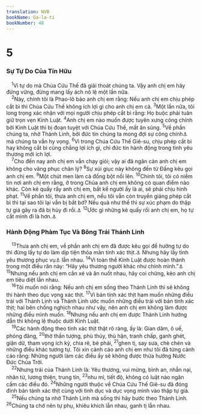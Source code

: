 ```yaml
---
translation: NVB
bookName: Ga-la-ti 
bookNumber: 48
---
```


<div class="title"><h1>5</h1><h3>Sự Tự Do Của Tín Hữu </h3></div>
<span class="verse ga_5_1"> <sup>1</sup>Vì tự do mà Chúa Cứu Thế đã giải thoát chúng ta. Vậy anh chị em hãy đứng vững, đừng mang lấy ách nô lệ một lần nữa. <br/></span>
<span class="verse ga_5_2"> <sup>2</sup>Này, chính tôi là Phao-lô bảo anh chị em rằng: Nếu anh chị em chịu phép cắt bì thì Chúa Cứu Thế không ích lợi gì cho anh chị em cả. </span>
<span class="verse ga_5_3"><sup>3</sup>Một lần nữa, tôi long trọng xác nhận với mọi người chịu phép cắt bì rằng: Họ buộc phải tuân giữ trọn vẹn Kinh Luật. </span>
<span class="verse ga_5_4"><sup>4</sup>Anh chị em nào muốn được tuyên xưng công chính bởi Kinh Luật thì bị đoạn tuyệt với Chúa Cứu Thế, mất ân sủng. </span>
<span class="verse ga_5_5"><sup>5</sup>Về phần chúng ta, nhờ Thánh Linh, bởi đức tin chúng ta mong đợi sự công chính<a data-toggle="tooltip" data-placement="bottom" title="Ctd: niềm hy vọng công chính">⚓</a> mà chúng ta vẫn hy vọng. </span>
<span class="verse ga_5_6"><sup>6</sup>Vì trong Chúa Cứu Thế Giê-su, chịu phép cắt bì hay không cắt bì cũng chẳng lợi ích gì, chỉ đức tin hành động trong tình yêu thương mới ích lợi. <br/></span>
<span class="verse ga_5_7"> <sup>7</sup>Cho đến nay anh chị em vẫn chạy giỏi; vậy ai đã ngăn cản anh chị em không cho vâng phục chân lý? </span>
<span class="verse ga_5_8"><sup>8</sup>Sự xúi giục này không đến từ Đấng kêu gọi anh chị em. </span>
<span class="verse ga_5_9"><sup>9</sup>Một chút men làm cả đống bột nổi lên. </span>
<span class="verse ga_5_10"><sup>10</sup>Chính tôi, tôi có niềm tin nơi anh chị em rằng, ở trong Chúa anh chị em không có quan điểm nào khác. Còn kẻ quấy rầy anh chị em, bất kể người ấy là ai, sẽ phải chịu hình phạt. </span>
<span class="verse ga_5_11"><sup>11</sup>Về phần tôi, thưa anh chị em, nếu tôi vẫn còn truyền giảng phép cắt bì thì tại sao tôi lại vẫn bị bắt bớ? Nếu quả như thế thì sự xúc phạm do thập tự giá gây ra đã bị hủy đi rồi.<a data-toggle="tooltip" data-placement="bottom" title="Ctd: chướng ngại gây vấp ngã vì thập tự giá đã không còn nữa">⚓</a></span>
<span class="verse ga_5_12"><sup>12</sup>Ước gì những kẻ quấy rối anh chị em, họ tự cắt mình đi là hơn.<a data-toggle="tooltip" data-placement="bottom" title="Ctd: họ tự thiến mình đi là hơn">⚓</a><br/></span>
<div class="title"><h3>Hành Động Phàm Tục Và Bông Trái Thánh Linh </h3></div>
<span class="verse ga_5_13"> <sup>13</sup>Thưa anh chị em, về phần anh chị em đã được kêu gọi để hưởng tự do thì đừng lấy tự do làm dịp tiện thỏa mãn tính xác thịt.<a data-toggle="tooltip" data-placement="bottom" title="Ctd: xác thịt, bản tánh tội lỗi, dục vọng, vật chất">⚓</a> Nhưng hãy lấy tình yêu thương phục vụ<a data-toggle="tooltip" data-placement="bottom" title="Nt: làm nô lệ">⚓</a> lẫn nhau. </span>
<span class="verse ga_5_14"><sup>14</sup>Vì toàn thể Kinh Luật được hoàn thành trong một điều răn này: “Hãy yêu thương người khác như chính mình.”<a data-toggle="tooltip" data-placement="bottom" title="Lê 19:18">⚓</a></span>
<span class="verse ga_5_15"><sup>15</sup>Nhưng nếu anh chị em cắn xé và ăn nuốt nhau, hãy coi chừng, kẻo anh chị em tiêu diệt lẫn nhau. <br/></span>
<span class="verse ga_5_16"> <sup>16</sup>Tôi muốn nói rằng: Nếu anh chị em sống theo Thánh Linh thì sẽ không thi hành theo dục vọng xác thịt. </span>
<span class="verse ga_5_17"><sup>17</sup>Vì bản tính xác thịt ham muốn những điều trái với Thánh Linh và Thánh Linh ước muốn những điều trái với bản tính xác thịt; hai bên chống nghịch nhau như vậy, nên anh chị em không làm được những điều mình muốn. </span>
<span class="verse ga_5_18"><sup>18</sup>Nhưng nếu anh chị em được Thánh Linh hướng dẫn thì không lệ thuộc dưới Kinh Luật. <br/></span>
<span class="verse ga_5_19"> <sup>19</sup>Các hành động theo tính xác thịt thật rõ ràng, ấy là: Gian dâm, ô uế, phóng đãng, </span>
<span class="verse ga_5_20"><sup>20</sup>thờ thần tượng, phù thủy, thù hận, tranh chấp, ganh ghét, giận dữ, tham vọng ích kỷ, chia rẽ, bè phái, </span>
<span class="verse ga_5_21"><sup>21</sup>ghen tị, say sưa, chè chén và những điều khác tương tự. Tôi xin cảnh cáo anh chị em như tôi đã từng cảnh cáo rằng: Những người làm các điều ấy sẽ không được thừa hưởng Nước Đức Chúa Trời. <br/></span>
<span class="verse ga_5_22"> <sup>22</sup>Nhưng trái của Thánh Linh là: Yêu thương, vui mừng, bình an, nhẫn nại, nhân từ, lương thiện, trung tín, </span>
<span class="verse ga_5_23"><sup>23</sup>nhu mì, tiết độ, không có luật nào ngăn cấm các điều đó. </span>
<span class="verse ga_5_24"><sup>24</sup>Những người thuộc về Chúa Cứu Thế Giê-su đã đóng đinh bản tánh xác thịt cùng với tình dục và dục vọng mình vào thập tự giá. <br/></span>
<span class="verse ga_5_25"> <sup>25</sup>Nếu chúng ta nhờ Thánh Linh mà sống thì hãy bước theo Thánh Linh. </span>
<span class="verse ga_5_26"><sup>26</sup>Chúng ta chớ nên tự phụ, khiêu khích lẫn nhau, ganh tị lẫn nhau. <br/></span>
